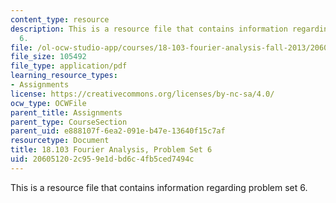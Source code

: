 ```yaml
---
content_type: resource
description: This is a resource file that contains information regarding problem set
  6.
file: /ol-ocw-studio-app/courses/18-103-fourier-analysis-fall-2013/206051202c959e1dbd6c4fb5ced7494c_MIT18_103F13_pset6.pdf
file_size: 105492
file_type: application/pdf
learning_resource_types:
- Assignments
license: https://creativecommons.org/licenses/by-nc-sa/4.0/
ocw_type: OCWFile
parent_title: Assignments
parent_type: CourseSection
parent_uid: e888107f-6ea2-091e-b47e-13640f15c7af
resourcetype: Document
title: 18.103 Fourier Analysis, Problem Set 6
uid: 20605120-2c95-9e1d-bd6c-4fb5ced7494c
---
```

This is a resource file that contains information regarding problem set 6.